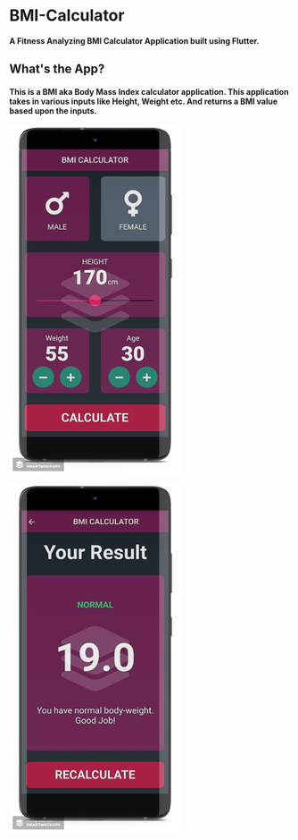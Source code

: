 # BMI-Calculator
#### A Fitness Analyzing BMI Calculator Application built using Flutter.

## What's the App?
#### This is a BMI aka Body Mass Index calculator application. This application takes in various inputs like Height, Weight etc. And returns a BMI value based upon the inputs.

![BMI Calculaor](https://github.com/RahulMahesh62/BMI-Calculator/blob/master/android/smartmockups_k96ukyxj.png)

![BMI Calculaor](https://github.com/RahulMahesh62/BMI-Calculator/blob/master/android/smartmockups_k96ultdh.png)
